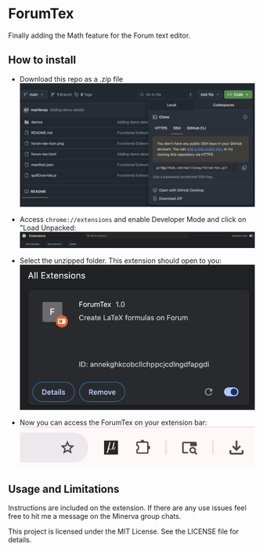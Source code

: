# ForumTex
Finally adding the Math feature for the Forum text editor. 


## How to install 

* Download this repo as a .zip file
![.zip Repo Download Instruction](demos/forum-tex-demo5.png)

* Access `chrome://extensions` and enable Developer Mode and click on "Load Unpacked:
![Extension Manager on Chrome](demos/forum-tex-demo6.png)

* Select the unzipped folder. This extension should open to you:
![Unpacked Extension on Chrome](demos/forum-tex-demo7.png)

* Now you can access the ForumTex on your extension bar:
![Extension bar Chrome](demos/forum-tex-demo8.png)

## Usage and Limitations

Instructions are included on the extension. If there are any use issues feel free to hit me a message on the Minerva group chats. 

This project is licensed under the MIT License. See the LICENSE file for details.